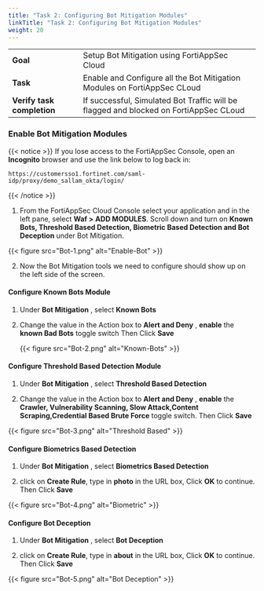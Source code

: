 ```yaml
---
title: "Task 2: Configuring Bot Mitigation Modules"
linkTitle: "Task 2: Configuring Bot Mitigation Modules"
weight: 20
---
```



|                            |    |  
|----------------------------| ----
| **Goal**                   | Setup Bot Mitigation using FortiAppSec Cloud
| **Task**                   | Enable and Configure all the Bot Mitigation Modules on FortiAppSec CLoud
| **Verify task completion** | If successful, Simulated Bot Traffic will be flagged and blocked on FortiAppSec CLoud 

### Enable Bot Mitigation Modules 

{{< notice >}}
If you lose access to the FortiAppSec Console, open an <strong>Incognito</strong> browser and use the link below to log back in:

<pre><code>https://customersso1.fortinet.com/saml-idp/proxy/demo_sallam_okta/login/</code></pre>
{{< /notice >}}

 1.  From the FortiAppSec Cloud Console select your application and in the left pane, select **Waf >** **ADD MODULES**.  Scroll down and turn on **Known Bots, Threshold Based Detection, Biometric Based Detection and Bot Deception** under Bot Mitigation.

   {{< figure src="Bot-1.png" alt="Enable-Bot" >}}

2.  Now the Bot Mitigation tools we need to configure should show up on the left side of the screen. 


#### Configure Known Bots Module 

1. Under **Bot Mitigation** , select **Known Bots**

2. Change the value in the Action box to **Alert and Deny** , **enable** the **known Bad Bots** toggle switch Then Click **Save**

   {{< figure src="Bot-2.png" alt="Known-Bots" >}}

#### Configure Threshold Based Detection Module 

1.  Under **Bot Mitigation** , select **Threshold Based Detection**

2. Change the value in the Action box to **Alert and Deny** , **enable** the **Crawler, Vulnerability Scanning, Slow Attack,Content Scraping,Credential Based Brute Force** toggle switch. Then Click **Save**

{{< figure src="Bot-3.png" alt="Threshold Based" >}}

#### Configure Biometrics Based Detection 

1.  Under **Bot Mitigation** , select **Biometrics Based Detection**

2. click on **Create Rule**, type in **photo** in the URL box, Click **OK** to continue. Then Click **Save**

{{< figure src="Bot-4.png" alt="Biometric" >}}

#### Configure Bot Deception

1.  Under **Bot Mitigation** , select **Bot Deception**

2. click on **Create Rule**, type in **about** in the URL box, Click **OK** to continue. Then Click **Save**

{{< figure src="Bot-5.png" alt="Bot Deception" >}}